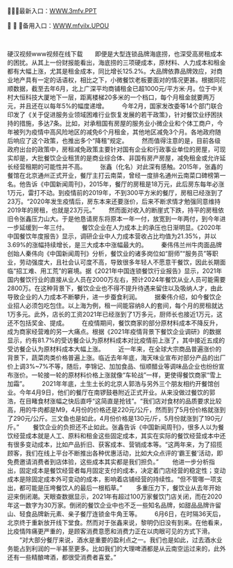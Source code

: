 <p>
	🧺🧺🧺最新入口：<a href="http://www.baidu.com/link?url=6MA2SWnO3Raqke39an_0PUxosM6ZrUGzi1BN9tNnlPW&wd">WWW.3mfv.PPT</a> 
	<p>
		🧆
🧆
🧆备用入口：<a href="http://www.baidu.com/link?url=6MA2SWnO3Raqke39an_0PUxosM6ZrUGzi1BN9tNnlPW&wd">WWW.mfvilx.UPOU</a> 
	</p>
	<p>
		<br />
	</p>
	<p>
		硬汉视频www视频在线下载　　即便是大型连锁品牌海底捞，也深受高房租成本的困扰。从其上一份财报能看出，海底捞的三项硬成本，原材料、人力成本和租金都有大幅上涨，尤其是租金成本，同比增长125.2%。大品牌依靠品牌效应，对商业地产具有一定的话语权，相比之下，小微餐饮老板要面对的情况更甚。根据同花顺数据，截至去年6月，北上广深平均商铺租金已超1000元/平方米·月。位于中关村大恒科技大厦地下一层，距离楼梯20多米的一个档口，每个月租金就要两万元，并且还在以每年5%的幅度递增。
　　今年2月，国家发改委等14个部门联合印发了《关于促进服务业领域困难行业恢复发展的若干政策》，针对餐饮业纾困扶持的措施，多达7条。比如，对承租国有房屋的服务业小微企业和个体工商户，今年被列为疫情中高风险地区的减免6个月租金，其他地区减免3个月。各地政府随后响应了这个政策，也推出多个“降租”规定。
　　然而值得注意的是，目前各级政府出台的政策中，房租减免政策主要针对国有企业和行政事业单位的房屋，可现实却是，大批餐饮企业租赁的是商业综合体、非国有房产房屋，减免租金或允许延长经营租期的可能性并不高。
　　张鑫（化名）对此深有感触。2015年，张鑫的餐馆在北京通州正式开业，餐厅主打云南菜，曾经一度排名通州云南菜口碑榜第一名。他告诉《中国新闻周刊》，2015年，餐厅的房租是18万元，此后房东每年必涨1万元，雷打不动。到疫情前的2019年，不到300平方米的餐厅，房租已经涨到了23万。“2020年发生疫情后，房东本来还要涨价，后来不断求情才勉强同意维持2019年的房租，也就是23万元。”
　　然而面对收入的断崖式下跌，持平的房租依旧令张鑫压力山大。于是他恳请房东将原本一年一付，放宽到一年两付，到今年进一步延缓到一年三付。
　　餐饮企业在人力成本上的承压也日渐明显。《2020年中国餐饮年度报告》显示，调研企业中人力成本营收占比均值为21.35%，并以3.69%的涨幅持续增长，是三大成本中涨幅最大的。
　　秦伟伟兰州牛肉面品牌创始人秦伟向《中国新闻周刊》分析，餐饮业的诸多岗位如“厨师”“服务员”等职业，劳动强度大，且社会认可度不高，导致很多年轻人不愿意干餐饮，因此长期面临“招工难、用工荒”的窘境。据《2021年中国连锁餐饮行业报告》显示，2021年国内餐饮行业的直接从业人员在2000万左右，预计2024年餐饮从业人员可能需要2800万。在这种背景下，餐饮企业也不得不提升待遇来留住以及吸纳人才，由此导致企业的人力成本不断攀升，进一步蚕食利润。
　　据秦伟介绍，如今餐饮企业招人必须包吃包住。以上海为例，租一间能容纳8人的套间，每个月的房租就达1万多元。此外，店长的工资2021年已经涨到了1万多元，厨师长也接近1万元，这还不包括奖金、提成。
　　在疫情期间，餐饮商家的部分原材料成本不降反升，成为商家经营难的另一大痛点。根据《2021年疫情背景下餐饮企业调研》的数据显示，约有81.7%的受访餐企认为原材料成本对比疫情前上涨了，其中接近五成的受访餐企认为原材料成本大幅上涨。
　　近一年来，在全球大宗商品普遍涨价的背景下，蔬菜肉类价格普遍上涨。临近去年年底，海天味业宣布对部分产品的出厂价上调3%~7%不等，随后，李锦记、加加食品、恒顺醋业等调味品企业也纷纷宣布涨价。一轮接一轮的原材料价格上涨就像“车轮战”一样，更使得餐饮商家“雪上加霜”。
　　2021年年底，土生土长的北京人郭浩与另外三个朋友相约开餐馆创业。今年4月9日，他们的餐厅在南锣鼓巷附近正式开业。从来没做过餐饮的郭浩，在目睹食材涨幅之快后直呼“这简直是抢钱”。“我们店对食材的品质要求比较高，用的牛肉都是M9，4月份的价格还是220元/公斤，然而到了5月份价格就涨到了290元/公斤。三文鱼也是如此，4月份价格是130元/斤，5月份就涨到了190元/斤。”
　　餐饮企业的负担还不止如此。张鑫告诉《中国新闻周刊》，很多人以为餐饮经营成本就是人工、原料和租金这些固定成本，其实在实际的餐饮经营成本中还有很多变动成本，比如产品折旧、获客成本、营销成本等。“这两年来，为了招揽顾客，我们在线上平台不断推出各种优惠活动，比如大众点评的‘霸王餐’活动，即免费邀请消费者到店体验，这些成本其实都是我们担负。”
　　他进一步分析指出，固定成本是餐饮经营者每月固定支付的成本，决定着门店经营的稳定性；变动成本是除固定成本外可变动的成本，影响着店铺经营的持续性。“但不管哪一项支出，都可能是压垮餐饮人的最后一根稻草。”
　　多重压力下，餐饮业从去年开始迎来倒闭潮。天眼查数据显示，2021年有超过100万家餐饮门店关闭，而在2020年这一数字为30万家。倒闭的餐饮企业中也不乏一些知名品牌，如甜品品牌许留山、轻食品牌新元素、亲子餐厅连锁金牛角王等。
　　6月6日，在时隔36天后，北京终于重新放开线下堂食。然而对于张鑫来说，黎明仍旧没有到来。在他看来，比疫情阵痛更严重的，是顾客消费意愿和消费力正在以肉眼可见的方式下滑。
　　“对大部分餐厅来说，酒水是重要的盈利点之一。我们也是如此，过去酒水业务能占到利润的一半甚至更多。比如我们的大理啤酒都是从云南空运过来的，此外还有一些精酿啤酒，都很受消费者喜爱。”
	</p>
